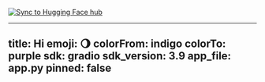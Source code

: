 [![Sync to Hugging Face hub](https://github.com/ai-product-manager/hugging-face/actions/workflows/main.yml/badge.svg)](https://github.com/ai-product-manager/hugging-face/actions/workflows/main.yml)

---
title: Hi
emoji: 🌖
colorFrom: indigo
colorTo: purple
sdk: gradio
sdk_version: 3.9
app_file: app.py
pinned: false
---